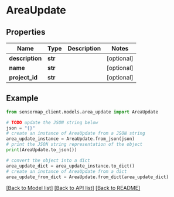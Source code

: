 # AreaUpdate


## Properties

Name | Type | Description | Notes
------------ | ------------- | ------------- | -------------
**description** | **str** |  | [optional] 
**name** | **str** |  | [optional] 
**project_id** | **str** |  | [optional] 

## Example

```python
from sensormap_client.models.area_update import AreaUpdate

# TODO update the JSON string below
json = "{}"
# create an instance of AreaUpdate from a JSON string
area_update_instance = AreaUpdate.from_json(json)
# print the JSON string representation of the object
print(AreaUpdate.to_json())

# convert the object into a dict
area_update_dict = area_update_instance.to_dict()
# create an instance of AreaUpdate from a dict
area_update_from_dict = AreaUpdate.from_dict(area_update_dict)
```
[[Back to Model list]](../README.md#documentation-for-models) [[Back to API list]](../README.md#documentation-for-api-endpoints) [[Back to README]](../README.md)


